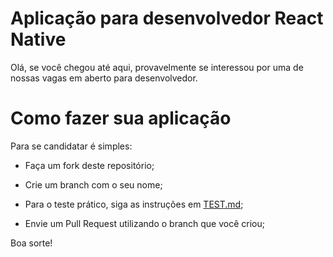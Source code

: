 # Aplicação para desenvolvedor React Native

Olá, se você chegou até aqui, provavelmente se interessou por uma de nossas vagas em aberto para desenvolvedor.

# Como fazer sua aplicação
Para se candidatar é simples:

+ Faça um fork deste repositório;

+ Crie um branch com o seu nome;

+ Para o teste prático, siga as instruções em [TEST.md](TEST.md);

+ Envie um Pull Request utilizando o branch que você criou;

Boa sorte!
